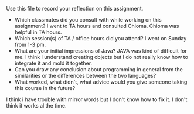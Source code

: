 Use this file to record your reflection on this assignment.

- Which classmates did you consult with while working on this assignment?
I went to TA hours and consulted Chioma. Chioma was helpful in TA hours.
- Which session(s) of TA / office hours did you attend?
I went on Sunday from 1-3 pm. 
- What are your initial impressions of Java? 
JAVA was kind of difficult for me. I think I understand creating objects but I do not really know how to integrate it and mold it together. 
- Can you draw any conclusion about programming in general from the similarities or the differences between the two languages? 
- What worked, what didn't, what advice would you give someone taking this course in the future?

I think i have trouble with mirror words but I don't know how to fix it. I don't think it works al the time. 
